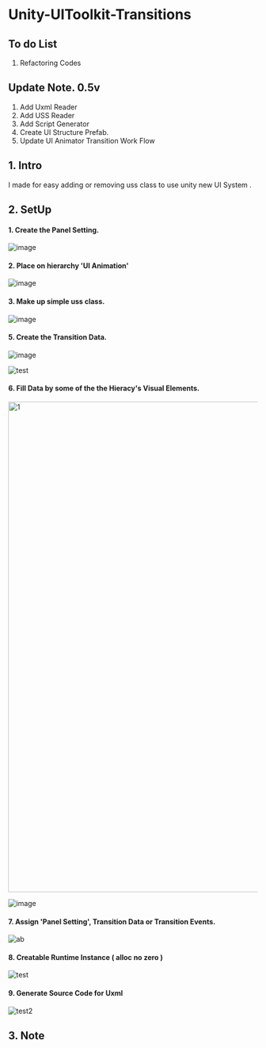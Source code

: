 # Unity-UIToolkit-Transitions

## To do List
1. Refactoring Codes

## Update Note. 0.5v

1. Add Uxml Reader
2. Add USS Reader
3. Add Script Generator
4. Create UI Structure Prefab.
5. Update UI Animator Transition Work Flow

## 1. Intro

I made for easy adding or removing uss class to use unity new UI System .

## 2. SetUp

#### 1. Create the Panel Setting.

![image](https://user-images.githubusercontent.com/123732566/215467563-6780aa2d-6a74-447c-8663-919d4064f999.png)

#### 2. Place on hierarchy 'UI Animation'

![image](https://user-images.githubusercontent.com/123732566/215467799-eff2e2c9-361a-4616-b8d1-d14adae061a5.png)

#### 3. Make up simple uss class.

![image](https://user-images.githubusercontent.com/123732566/215468139-36ea6c7d-b1e5-4703-9546-135bc9582370.png)

#### 5. Create the Transition Data.

![image](https://user-images.githubusercontent.com/123732566/215468252-8258e99a-c697-4c34-a46c-a2aaad10c8e9.png)

![test](https://user-images.githubusercontent.com/123732566/222043075-7a5d088a-24e3-4a44-bfcd-6c6e9edc8e80.gif)

#### 6. Fill Data by some of the the Hieracy's Visual Elements.

<img width="989" alt="1" src="https://user-images.githubusercontent.com/123732566/221946610-913e95d4-f881-4c0e-8538-137757cfa883.png">

![image](https://user-images.githubusercontent.com/123732566/215468864-202d208f-473e-4bd6-968f-e6b7fbc78aed.png)

#### 7. Assign 'Panel Setting', Transition Data or Transition Events.

![ab](https://user-images.githubusercontent.com/123732566/221954337-2f8af1b8-10e2-4b14-8108-7a2c21b1a6e5.gif)

#### 8. Creatable Runtime Instance ( alloc no zero )
![test](https://user-images.githubusercontent.com/123732566/222045672-566c7a50-5f51-47cd-9611-0bd5f824520e.gif)

#### 9. Generate Source Code for Uxml
![test2](https://user-images.githubusercontent.com/123732566/222045863-06bd47c7-f0c5-47f1-a343-2fe438d3d124.gif)

## 3. Note

####

